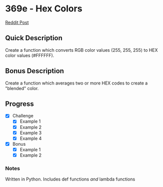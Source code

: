 # 369e - Hex Colors

[Reddit Post](https://redd.it/a0lhxx)

## Quick Description

Create a function which converts RGB color values (255, 255, 255) to HEX color values (#FFFFFF).

## Bonus Description

Create a function which averages two or more HEX codes to create a "blended" color.

## Progress

- [X] Challenge
  - [X] Example 1
  - [X] Example 2
  - [X] Example 3
  - [X] Example 4
- [X] Bonus
  - [X] Example 1
  - [X] Example 2

### Notes

Written in Python. Includes def functions *and* lambda functions